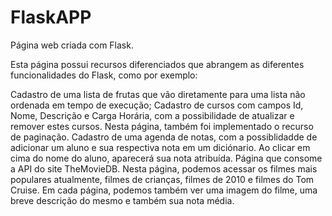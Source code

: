 # FlaskAPP
Página web criada com Flask.

Esta página possui recursos diferenciados que abrangem as diferentes funcionalidades do Flask, como por exemplo:

Cadastro de uma lista de frutas que vão diretamente para uma lista não ordenada em tempo de execução;
Cadastro de cursos com campos Id, Nome, Descrição e Carga Horária, com a possibilidade de atualizar e remover estes cursos. Nesta página, também foi implementado o recurso de paginação.
Cadastro de uma agenda de notas, com a possiblidadde de adicionar um aluno e sua respectiva nota em um diciónario. Ao clicar em cima do nome do aluno, aparecerá sua nota atribuída.
Página que consome a API do site TheMovieDB. Nesta página, podemos acessar os filmes mais populares atualmente, filmes de crianças, filmes de 2010 e filmes do Tom Cruise. Em cada página, podemos também ver uma imagem do filme, uma breve descrição do mesmo e também sua nota média.
